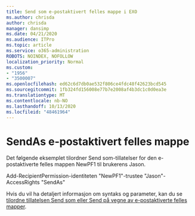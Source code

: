 ```yaml
---
title: Send som e-postaktivert felles mappe i EXO
ms.author: chrisda
author: chrisda
manager: dansimp
ms.date: 04/21/2020
ms.audience: ITPro
ms.topic: article
ms.service: o365-administration
ROBOTS: NOINDEX, NOFOLLOW
localization_priority: Normal
ms.custom:
- "1956"
- "3500007"
ms.openlocfilehash: ed62c6d7db0ae532f806ce4fdc48f42623bcd545
ms.sourcegitcommit: 1fb324fd156008e77b7e2008af4b3dc1c0d0ea3e
ms.translationtype: MT
ms.contentlocale: nb-NO
ms.lasthandoff: 10/13/2020
ms.locfileid: "48461964"
---
```

# <a name="sendas-mail-enabled-public-folder"></a>SendAs e-postaktivert felles mappe

Det følgende eksemplet tilordner Send som-tillatelser for den e-postaktiverte felles mappen NewPF1 til brukerens Jason.

Add-RecipientPermission-identiteten "NewPF1"-trustee "Jason"-AccessRights "SendAs"

Hvis du vil ha detaljert informasjon om syntaks og parameter, kan du se [tilordne tillatelsen Send som eller Send på vegne av e-postaktiverte felles mapper](https://docs.microsoft.com/exchange/collaboration-exo/public-folders/assign-permissions-mail-enabled-pfs).

